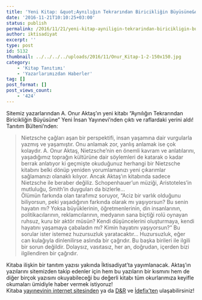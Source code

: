 ```yaml
---
title: 'Yeni Kitap: &quot;Aynılığın Tekrarından Biricikliğin Büyüsüne&quot;'
date: '2016-11-21T10:10:25+03:00'
status: publish
permalink: /2016/11/21/yeni-kitap-ayniligin-tekrarindan-biricikligin-buyusune
author: iktisadiyat
excerpt: ''
type: post
id: 5132
thumbnail: ../../../../uploads/2016/11/Onur_Kitap-1-2-150x150.jpg
category:
    - 'Kitap Tanıtımı'
    - 'Yazarlarımızdan Haberler'
tag: []
post_format: []
post_views_count:
    - '424'
---
```

Sitemiz yazarlarından A. Onur Aktaş’ın yeni kitabı “Aynılığın Tekrarından Biricikliğin Büyüsüne” Yeni İnsan Yayınevi’nden çıktı ve raflardaki yerini aldı!  
Tanıtım Bülteni’nden:

> Nietzsche çağları aşan bir perspektifi, insan yaşamına dair vurgularla yazmış ve yaşamıştır. Onu anlamak zor, yanlış anlamak ise çok kolaydır. A. Onur Aktaş, Nietzsche’nin en önemli kavram ve anlatılarını, yaşadığımız toprağın kültürüne dair söylemleri de katarak o kadar berrak anlatıyor ki geçmişte okuduğunuz herhangi bir Nietzsche kitabını belki dönüp yeniden yorumlamanızı yeni çıkarımlar sağlamanızı olanaklı kılıyor. Ancak Aktaş’ın kitabında sadece Nietzsche ile beraber değiliz. Schopenhauer’un müziği, Aristoteles’in mutluluğu, Smith’in duyguları da bizlerle…  
> Ölümün farkında olan tarafımız soruyor, “Aciz bir varlık olduğunu biliyorsun, peki yaşadığının farkında olarak mı yaşıyorsun? Bu senin hayatın mı? Yoksa büyüklerinin, öğretmenlerinin, din insanlarının, politikacılarının, reklamcılarının, medyanın sana biçtiği rolü oynayan ruhsuz, kuru bir aktör müsün? Kendi düşüncelerini oluşturmaya, kendi hayatını yaşamaya çabaladın mı? Kimin hayatını yaşıyorsun?” Bu sorular ister istemez huzursuzluk yaratacaktır… Huzursuzluk, eğer can kulağıyla dinlenilirse aslında bir çağrıdır. Bu başka birileri ile ilgili bir sorun değildir. Dolaysız, vasıtasız, her an, doğrudan, içerden bizi ilgilendiren bir çağrıdır.

Kitaba ilişkin bir tanıtım yazısı yakında İktisadiyat’ta yayımlanacak. Aktaş’ın yazılarını sitemizden takip edenler için hem bu yazıların bir kısmını hem de diğer birçok yazısını okuyabileceği bu değerli kitabı tüm okurlarımıza keyifle okumaları ümidiyle haber vermek istiyoruz!  
Kitaba [yayınevinin internet sitesinden](http://www.yeniinsanyayinevi.com/kitaplar/felsefe-serisi/105-ayniligin-tekrarindan-biricikligin-buyusune.html) ya da [D&amp;R](http://www.dr.com.tr/Kitap/Ayniligin-Tekrarindan-Biricikligin-Buyusune/A-Onur-Aktas/Felsefe/Felsefe-Bilimi/urunno=0000000719544) ve [İdefix’ten](http://www.idefix.com/Kitap/Ayniligin-Tekrarindan-Biricikligin-Buyusune/A-Onur-Aktas/Felsefe/Felsefe-Bilimi/urunno=0000000719544) ulaşabilirsiniz!